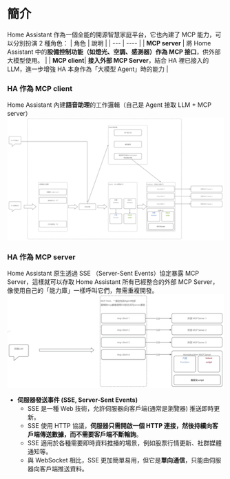 # 簡介
Home Assistant 作為一個全能的開源智慧家庭平台，它也內建了 MCP 能力，可以分別扮演 2 種角色：
| 角色 | 說明 |
| --- | ---- |
| **MCP server** | 將 Home Assistant 中的**設備控制功能（如燈光、空調、感測器）作為 MCP 接口**，供外部大模型使用。 |
| **MCP client**| **接入外部 MCP Server**，結合 HA 裡已接入的 LLM，進一步增強 HA 本身作為「大模型 Agent」時的能力 |

### HA 作為 MCP client
Home Assistant 內建**語音助理**的工作邏輯（自己是 Agent 接取 LLM + MCP server）
![image](./mcp_client.png)

### HA 作為 MCP server
Home Assistant 原生透過 SSE （Server-Sent Events）協定暴露 MCP Server，這樣就可以存取 Home Assistant 所有已經整合的外部 MCP Server，像使用自己的「能力庫」一樣呼叫它們，無需重複開發。
![image](./mcp_server.png)
- **伺服器發送事件 (SSE, Server-Sent Events)**
  - SSE 是一種 Web 技術，允許伺服器向客戶端(通常是瀏覽器) 推送即時更新。
  - SSE 使用 HTTP 協議，**伺服器只需開啟一個 HTTP 連接，然後持續向客戶端傳送數據，而不需要客戶端不斷輪詢**。
  - SSE 適用於各種需要即時資料推播的場景，例如股票行情更新、社群媒體通知等。
  - 與 WebSocket 相比，SSE 更加簡單易用，但它是**單向通信**，只能由伺服器向客戶端推送資料。

